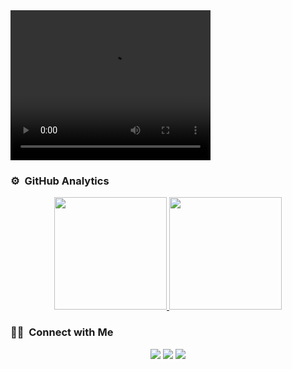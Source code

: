 <video width="320" height="240" loop>
  <source src="https://github.com/MustafaCQN/MustafaCQN/blob/main/video.mp4" type="video/mp4">
</video>

### ⚙️ &nbsp;GitHub Analytics
<p align="center">
  <a href="https://github.com/MustafaCQN">
      <img height="180em" src="https://github-readme-stats-eight-theta.vercel.app/api?username=MustafaCQN&show_icons=true&theme=algolia&include_all_commits=true&count_private=true"/>
    <img height="180em" src="https://github-readme-stats-eight-theta.vercel.app/api/top-langs/?username=MustafaCQN&layout=compact&langs_count=8&theme=algolia"/>
  </a>
</p>

### 🤝🏻 &nbsp;Connect with Me

<p align="center">
<a href="https://linkedin.com/in/canmustafa/"><img src="https://img.shields.io/badge/-Mustafa%20CAN-0077B5?style=flat&logo=Linkedin&logoColor=white"/></a>
<a href="mailto:mcqn14@gmail.com"><img src="https://img.shields.io/badge/-mcqn14@gmail.com-D14836?style=flat&logo=Gmail&logoColor=white"/></a>
<a href="https://instagram.com/mustafacan8435"><img src="https://img.shields.io/badge/-@mustafacan8435-E4405F?style=flat&logo=Instagram&logoColor=white"/></a>
</p>
